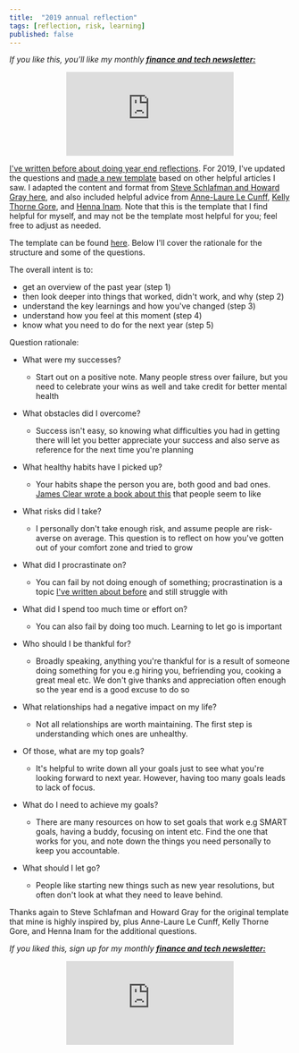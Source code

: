 ```yaml
---
title:  "2019 annual reflection"  
tags: [reflection, risk, learning]
published: false
---
```


*If you like this, you'll like my monthly* ***[finance and tech newsletter:](https://avoidboringpeople.substack.com/ "ABP")***

<style>
      .iframe-container {
        overflow: hidden;        
        padding-top: 50%; <!-- Calculated from the aspect ration of the content (in case of 16:9 it is 9/16= 0.5625) -->
        position: relative;
      }
      .iframe-container iframe { 
         border: 0;
         height: 100%; <!-- Finally, width and height are set to 100% so the iframe takes up 100% of the containers space. -->
         left: 0;
         position: absolute;
         top: 0;
         width: 100%;
         display: block;
         margin: 0 auto; <!-- center image -->
      }
      <!-- 4x3 Aspect Ratio -->
      .iframe-container-4x3 {
        padding-top: 75%;
      }
</style> 

<div class="iframe-container-4x3">
  <p align="center"><iframe src="https://avoidboringpeople.substack.com/embed" frameborder="0" scrolling="no"> </iframe></p>
</div>

[I've written before about doing year end reflections](https://www.leonlinsx.com/2018-year-end-reflection/ "2018 reflection"). For 2019, I've updated the questions and [made a new template](https://docs.google.com/document/d/1iGZJxnCs91LsHSnOK-C5ACq5SS50PEWRqCMnt2fXVY0/edit?usp=sharing "new template") based on other helpful articles I saw. I adapted the content and format from [Steve Schlafman
 and Howard Gray here](https://docs.google.com/document/d/1Ais6wP0HxoFfvHR9JVkf2sw2ft_EUBtb42JYOr6ObGo/edit "template"), and also included helpful advice from [Anne-Laure Le Cunff](https://docs.google.com/presentation/d/1WxAY5ujUeKKQ_Y1c-Ic_rHj2t3Kaw_GOpwTX1jY4y_k/edit?usp=sharing "template"), [Kelly Thorne Gore](https://ibloom.us/blog/10-end-of-the-year-reflection-questions/ "questions"), and [Henna Inam](https://www.forbes.com/sites/hennainam/2018/12/31/ten-questions-to-ask-in-your-personal-year-end-review/#1a0297287e7d "questions"). Note that this is the template that I find helpful for myself, and may not be the template most helpful for you; feel free to adjust as needed. 
 
The template can be found [here](https://docs.google.com/document/d/1iGZJxnCs91LsHSnOK-C5ACq5SS50PEWRqCMnt2fXVY0/edit?usp=sharing "template"). Below I'll cover the rationale for the structure and some of the questions.

The overall intent is to:
  - get an overview of the past year (step 1)
  - then look deeper into things that worked, didn't work, and why (step 2)
  - understand the key learnings and how you've changed (step 3)
  - understand how you feel at this moment (step 4)
  - know what you need to do for the next year (step 5)

Question rationale:

- What were my successes? 
  - Start out on a positive note. Many people stress over failure, but you need to celebrate your wins as well and take credit for better mental health
  
- What obstacles did I overcome?
  - Success isn't easy, so knowing what difficulties you had in getting there will let you better appreciate your success and also serve as reference for the next time you're planning
  
- What healthy habits have I picked up?
  - Your habits shape the person you are, both good and bad ones. [James Clear wrote a book about this](https://jamesclear.com/atomic-habits "Atomic") that people seem to like
  
- What risks did I take?
  - I personally don't take enough risk, and assume people are risk-averse on average. This question is to reflect on how you've gotten out of your comfort zone and tried to grow
  
- What did I procrastinate on?
  - You can fail by not doing enough of something; procrastination is a topic [I've written about before](https://www.leonlinsx.com/procrastinate-another-way/ "procrastinate") and still struggle with

- What did I spend too much time or effort on?
  - You can also fail by doing too much. Learning to let go is important
  
- Who should I be thankful for?
  - Broadly speaking, anything you're thankful for is a result of someone doing something for you e.g hiring you, befriending you, cooking a great meal etc. We don't give thanks and appreciation often enough so the year end is a good excuse to do so
  
- What relationships had a negative impact on my life?
  - Not all relationships are worth maintaining. The first step is understanding which ones are unhealthy.
  
- Of those, what are my top goals?
  - It's helpful to write down all your goals just to see what you're looking forward to next year. However, having too many goals leads to lack of focus.
  
- What do I need to achieve my goals?
  - There are many resources on how to set goals that work e.g SMART goals, having a buddy, focusing on intent etc. Find the one that works for you, and note down the things you need personally to keep you accountable.

- What should I let go?
  - People like starting new things such as new year resolutions, but often don't look at what they need to leave behind.
  
Thanks again to Steve Schlafman and Howard Gray for the original template that mine is highly inspired by, plus Anne-Laure Le Cunff, Kelly Thorne Gore, and Henna Inam for the additional questions.

*If you liked this, sign up for my monthly* ***[finance and tech newsletter:](https://avoidboringpeople.substack.com/ "ABP")***

<div class="iframe-container-4x3">
  <p align="center"><iframe src="https://avoidboringpeople.substack.com/embed" frameborder="0" scrolling="no"> </iframe></p>
</div>
